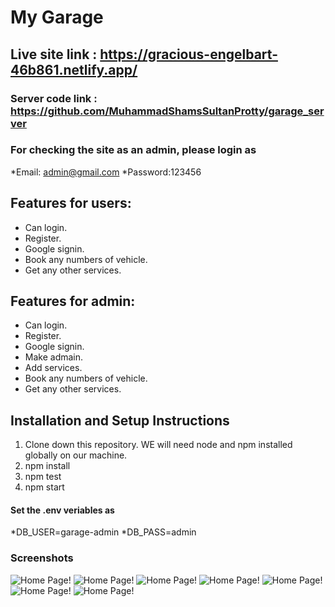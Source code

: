 # My Garage

## Live site link : https://gracious-engelbart-46b861.netlify.app/



### Server code link : https://github.com/MuhammadShamsSultanProtty/garage_server


### For checking the site as an admin, please login as 

*Email: admin@gmail.com
*Password:123456



## Features for users:
- Can login.
- Register.
- Google signin.
- Book any numbers of vehicle.
- Get any other services.


## Features for admin:
- Can login.
- Register.
- Google signin.
- Make admain.
- Add services.
- Book any numbers of vehicle.
- Get any other services.



## Installation and Setup Instructions
1. Clone down this repository. WE will need node and npm installed globally on our machine.
2. npm install
3. npm test
4. npm start


#### Set the .env veriables as

*DB_USER=garage-admin
*DB_PASS=admin


### Screenshots
![Home Page!](/screenshots/1.png "Home page")
![Home Page!](/screenshots/2.png "Home page")
![Home Page!](/screenshots/3.png "Home page")
![Home Page!](/screenshots/4.png "Home page")
![Home Page!](/screenshots/5.png "Home page")
![Home Page!](/screenshots/6.png "Home page")
![Home Page!](/screenshots/7.png "Home page")